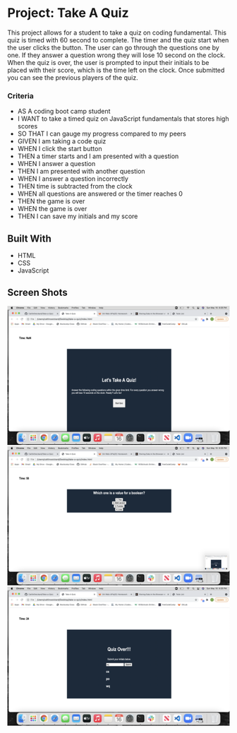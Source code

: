# Project: Take A Quiz

This project allows for a student to take a quiz on coding fundamental. This quiz is timed with 60 second to complete. The timer and the quiz start when the user clicks the button. The user can go through the questions one by one. If they answer a question wrong they will lose 10 second on the clock. When the quiz is over, the user is prompted to input their initials to be placed with their score, which is the time left on the clock. Once submitted you can see the previous players of the quiz.

### Criteria

- AS A coding boot camp student
- I WANT to take a timed quiz on JavaScript fundamentals that stores high scores
- SO THAT I can gauge my progress compared to my peers
- GIVEN I am taking a code quiz
- WHEN I click the start button
- THEN a timer starts and I am presented with a question
- WHEN I answer a question
- THEN I am presented with another question
- WHEN I answer a question incorrectly
- THEN time is subtracted from the clock
- WHEN all questions are answered or the timer reaches 0
- THEN the game is over
- WHEN the game is over
- THEN I can save my initials and my score

## Built With

- HTML
- CSS
- JavaScript

## Screen Shots

![Start Quiz screen](images/startQuiz.png)
![Random question in quiz](images/Question.png)
![End quiz screen](images/endQuiz.png)
